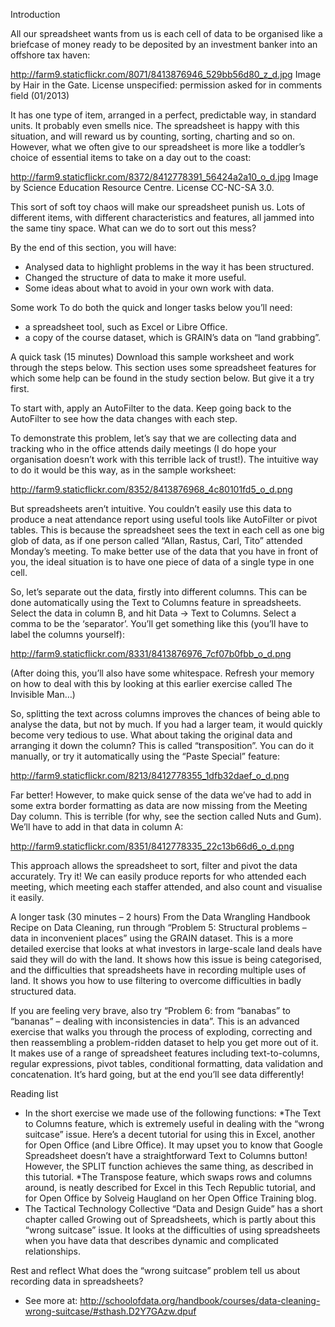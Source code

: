 Introduction

All our spreadsheet wants from us is each cell of data to be organised like a briefcase of money ready to be deposited by an investment banker into an offshore tax haven:

http://farm9.staticflickr.com/8071/8413876946_529bb56d80_z_d.jpg
Image by Hair in the Gate. License unspecified: permission asked for in comments field (01/2013)

It has one type of item, arranged in a perfect, predictable way, in standard units. It probably even smells nice. The spreadsheet is happy with this situation, and will reward us by counting, sorting, charting and so on. However, what we often give to our spreadsheet is more like a toddler’s choice of essential items to take on a day out to the coast:

http://farm9.staticflickr.com/8372/8412778391_56424a2a10_o_d.jpg
Image by Science Education Resource Centre. License CC-NC-SA 3.0.

This sort of soft toy chaos will make our spreadsheet punish us. Lots of different items, with different characteristics and features, all jammed into the same tiny space. What can we do to sort out this mess?

By the end of this section, you will have:

- Analysed data to highlight problems in the way it has been structured.
- Changed the structure of data to make it more useful.
- Some ideas about what to avoid in your own work with data.

Some work
To do both the quick and longer tasks below you’ll need:

- a spreadsheet tool, such as Excel or Libre Office.
- a copy of the course dataset, which is GRAIN’s data on “land grabbing”.

A quick task (15 minutes)
Download this sample worksheet and work through the steps below. This section uses some spreadsheet features for which some help can be found in the study section below. But give it a try first.

To start with, apply an AutoFilter to the data. Keep going back to the AutoFilter to see how the data changes with each step.

To demonstrate this problem, let’s say that we are collecting data and tracking who in the office attends daily meetings (I do hope your organisation doesn’t work with this terrible lack of trust!). The intuitive way to do it would be this way, as in the sample worksheet:

http://farm9.staticflickr.com/8352/8413876968_4c80101fd5_o_d.png

But spreadsheets aren’t intuitive. You couldn’t easily use this data to produce a neat attendance report using useful tools like AutoFilter or pivot tables. This is because the spreadsheet sees the text in each cell as one big glob of data, as if one person called “Allan, Rastus, Carl, Tito” attended Monday’s meeting. To make better use of the data that you have in front of you, the ideal situation is to have one piece of data of a single type in one cell.

So, let’s separate out the data, firstly into different columns. This can be done automatically using the Text to Columns feature in spreadsheets. Select the data in column B, and hit Data → Text to Columns. Select a comma to be the ‘separator’. You’ll get something like this (you’ll have to label the columns yourself):

http://farm9.staticflickr.com/8331/8413876976_7cf07b0fbb_o_d.png

(After doing this, you’ll also have some whitespace. Refresh your memory on how to deal with this by looking at this earlier exercise called The Invisible Man…)

So, splitting the text across columns improves the chances of being able to analyse the data, but not by much. If you had a larger team, it would quickly become very tedious to use. What about taking the original data and arranging it down the column? This is called “transposition”. You can do it manually, or try it automatically using the “Paste Special” feature:

http://farm9.staticflickr.com/8213/8412778355_1dfb32daef_o_d.png

Far better! However, to make quick sense of the data we’ve had to add in some extra border formatting as data are now missing from the Meeting Day column. This is terrible (for why, see the section called Nuts and Gum). We’ll have to add in that data in column A:

http://farm9.staticflickr.com/8351/8412778335_22c13b66d6_o_d.png

This approach allows the spreadsheet to sort, filter and pivot the data accurately. Try it! We can easily produce reports for who attended each meeting, which meeting each staffer attended, and also count and visualise it easily.

A longer task (30 minutes – 2 hours)
From the Data Wrangling Handbook Recipe on Data Cleaning, run through “Problem 5: Structural problems – data in inconvenient places” using the GRAIN dataset. This is a more detailed exercise that looks at what investors in large-scale land deals have said they will do with the land. It shows how this issue is being categorised, and the difficulties that spreadsheets have in recording multiple uses of land. It shows you how to use filtering to overcome difficulties in badly structured data.

If you are feeling very brave, also try “Problem 6: from “banabas” to “bananas” – dealing with inconsistencies in data”. This is an advanced exercise that walks you through the process of exploding, correcting and then reassembling a problem-ridden dataset to help you get more out of it. It makes use of a range of spreadsheet features including text-to-columns, regular expressions, pivot tables, conditional formatting, data validation and concatenation. It’s hard going, but at the end you’ll see data differently!

Reading list
- In the short exercise we made use of the following functions:
*The Text to Columns feature, which is extremely useful in dealing with the “wrong suitcase” issue. Here’s a decent tutorial for using this in Excel, another for Open Office (and Libre Office). It may upset you to know that Google Spreadsheet doesn’t have a straightforward Text to Columns button! However, the SPLIT function achieves the same thing, as described in this tutorial.
*The Transpose feature, which swaps rows and columns around, is neatly described for Excel in this Tech Republic tutorial, and for Open Office by Solveig Haugland on her Open Office Training blog.
- The Tactical Technology Collective “Data and Design Guide” has a short chapter called Growing out of Spreadsheets, which is partly about this “wrong suitcase” issue. It looks at the difficulties of using spreadsheets when you have data that describes dynamic and complicated relationships.

Rest and reflect
What does the “wrong suitcase” problem tell us about recording data in spreadsheets?

- See more at: http://schoolofdata.org/handbook/courses/data-cleaning-wrong-suitcase/#sthash.D2Y7GAzw.dpuf
